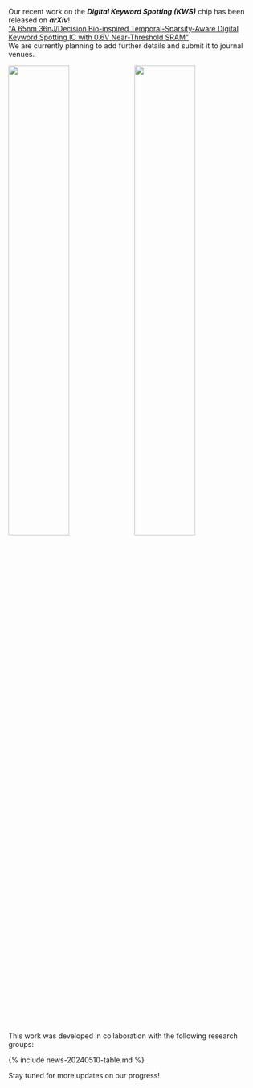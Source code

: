 Our recent work on the <i class="fa-solid fa-microphone-lines fa-xl"></i> ***Digital Keyword Spotting (KWS)*** <i class="fa-solid fa-microchip fa-xl"></i> chip has been released on ***arXiv***! <br>
["A 65nm 36nJ/Decision Bio-inspired Temporal-Sparsity-Aware Digital Keyword Spotting IC with 0.6V Near-Threshold SRAM"](https://doi.org/10.48550/arXiv.2405.03905)<br>
We are currently planning to add further details and submit it to journal venues. <br>

<img src="{{ site.base_url }}/img/news/2024-05-10_12.59.37.png" width="49%">
<img src="{{ site.base_url }}/img/news/2024-05-10_12.57.31.png" width="49%">

This work was developed in collaboration with the following research groups:

{% include news-20240510-table.md %}

Stay tuned for more updates on our progress! <i class="fa-regular fa-face-laugh-squint fa-shake fa-xl"></i>
